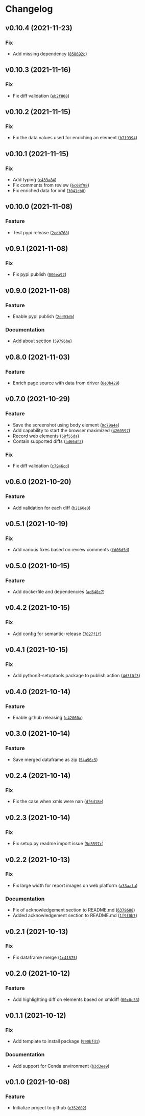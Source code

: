 # Changelog

<!--next-version-placeholder-->

## v0.10.4 (2021-11-23)
### Fix
* Add missing dependency ([`858692c`](https://github.com/F-Secure/change-analyzer/commit/858692c5dadf33243cb5bf67c6b656c472657a51))

## v0.10.3 (2021-11-16)
### Fix
* Fix diff validation ([`eb2f808`](https://github.com/F-Secure/change-analyzer/commit/eb2f808b5a33255695888dfb402101e4f0893ec7))

## v0.10.2 (2021-11-15)
### Fix
* Fix the data values used for enriching an element ([`b719394`](https://github.com/F-Secure/change-analyzer/commit/b719394bb921a403f80241f8373dfbd1a8a08d82))

## v0.10.1 (2021-11-15)
### Fix
* Add typing ([`c433a84`](https://github.com/F-Secure/change-analyzer/commit/c433a84a5da80d2b1ad2f56a7d16d609d81288af))
* Fix comments from review ([`6c68f98`](https://github.com/F-Secure/change-analyzer/commit/6c68f9806972ff0fdccdf7a458fc329dd72735d6))
* Fix enriched data for xml ([`3041cb0`](https://github.com/F-Secure/change-analyzer/commit/3041cb0f953162ced758c079180042b85aa50a27))

## v0.10.0 (2021-11-08)
### Feature
* Test pypi release ([`2edb768`](https://github.com/F-Secure/change-analyzer/commit/2edb7685ed457b753a2440567f87ab5f116b1eca))

## v0.9.1 (2021-11-08)
### Fix
* Fix pypi publish ([`006ea92`](https://github.com/F-Secure/change-analyzer/commit/006ea9262624ab51e3a2fad5185b1cd3d7283c2f))

## v0.9.0 (2021-11-08)
### Feature
* Enable pypi publish ([`2cd03db`](https://github.com/F-Secure/change-analyzer/commit/2cd03dbaa1f2addd79beaf3efd83c367e19dbfde))

### Documentation
* Add about section ([`59796be`](https://github.com/F-Secure/change-analyzer/commit/59796bee5738679316bbcb2db237af4a7f0e9054))

## v0.8.0 (2021-11-03)
### Feature
* Enrich page source with data from driver ([`8e0b429`](https://github.com/F-Secure/change-analyzer/commit/8e0b429b1687f280290d13e836899d4280e7b3a1))

## v0.7.0 (2021-10-29)
### Feature
* Save the screenshot using body element ([`0c79a4e`](https://github.com/F-Secure/change-analyzer/commit/0c79a4e3738036d47c3408350e55e5505f5e47dd))
* Add capability to start the browser maximized ([`4260597`](https://github.com/F-Secure/change-analyzer/commit/426059788537cc06df113457844d897e5c7f34e2))
* Record web elements ([`68f55da`](https://github.com/F-Secure/change-analyzer/commit/68f55da2c7d67f830f894359e1f9b456883ebfa8))
* Contain supported diffs ([`ad66df3`](https://github.com/F-Secure/change-analyzer/commit/ad66df335f30ed7b8056096d310aa8884ceb5f9a))

### Fix
* Fix diff validation ([`c7946cd`](https://github.com/F-Secure/change-analyzer/commit/c7946cd61dc50280c3db047b8f98556058d8cc59))

## v0.6.0 (2021-10-20)
### Feature
* Add validation for each diff ([`b2160e0`](https://github.com/F-Secure/change-analyzer/commit/b2160e09bf313ef4aa3569e24540c4ba82f59783))

## v0.5.1 (2021-10-19)
### Fix
* Add various fixes based on review comments ([`fd06d5d`](https://github.com/F-Secure/change-analyzer/commit/fd06d5d398508200036f9943c5a61d4b58460680))

## v0.5.0 (2021-10-15)
### Feature
* Add dockerfile and dependencies ([`ad640c7`](https://github.com/F-Secure/change-analyzer/commit/ad640c74d85f3b63a489888d8fe13d86b9d62499))

## v0.4.2 (2021-10-15)
### Fix
* Add config for semantic-release ([`7027f1f`](https://github.com/F-Secure/change-analyzer/commit/7027f1f7a4c77695fd5dfe75062c3ebb46ece78b))

## v0.4.1 (2021-10-15)
### Fix
* Add python3-setuptools package to publish action ([`4d3f0f3`](https://github.com/F-Secure/change-analyzer/commit/4d3f0f3af0aa73661251664bab5ab1bfdf42bbf1))

## v0.4.0 (2021-10-14)
### Feature
* Enable github releasing ([`c42060a`](https://github.com/F-Secure/change-analyzer/commit/c42060a3c1b5446240a64ba8b5f3cd96b9ee8319))

## v0.3.0 (2021-10-14)
### Feature
* Save merged dataframe as zip ([`54a96c5`](https://github.com/F-Secure/change-analyzer/commit/54a96c57c8eceb029315957be4adf8684cc2bc9d))

## v0.2.4 (2021-10-14)
### Fix
* Fix the case when xmls were nan ([`df6d18e`](https://github.com/F-Secure/change-analyzer/commit/df6d18e84410384f8cdda088df67e0c2c6b2bedb))

## v0.2.3 (2021-10-14)
### Fix
* Fix setup.py readme import issue ([`5d5597c`](https://github.com/F-Secure/change-analyzer/commit/5d5597c099d8729df7d84a779acfcce9eb2b5941))

## v0.2.2 (2021-10-13)
### Fix
* Fix large width for report images on web platform ([`a33aafa`](https://github.com/F-Secure/change-analyzer/commit/a33aafa09fa4bd027fbb663afb511c240e777172))

### Documentation
* Fix of acknowledgement section to README.md ([`6379688`](https://github.com/F-Secure/change-analyzer/commit/6379688ba3eec11239002559e7efd1db4ece7f16))
* Added acknowledgement section to README.md ([`1f9f0b7`](https://github.com/F-Secure/change-analyzer/commit/1f9f0b7959fe47f6b84c3d0b08e1f68833b1c332))

## v0.2.1 (2021-10-13)
### Fix
* Fix dataframe merge ([`1c41875`](https://github.com/F-Secure/change-analyzer/commit/1c41875e2fbf12b0ed78590c4e40a8732000e6cd))

## v0.2.0 (2021-10-12)
### Feature
* Add highlighting diff on elements based on xmldiff ([`00c0c53`](https://github.com/F-Secure/change-analyzer/commit/00c0c53a82662546f317e44c863bf4a8d58d80c9))

## v0.1.1 (2021-10-12)
### Fix
* Add template to install package ([`990bfd1`](https://github.com/F-Secure/change-analyzer/commit/990bfd1027a9fd36239b3495ef4408b2b99333f6))

### Documentation
* Add support for Conda environment ([`b3d3ee9`](https://github.com/F-Secure/change-analyzer/commit/b3d3ee952f13e20f6268f61e975c6c3c3318b065))

## v0.1.0 (2021-10-08)
### Feature
* Initialize project to github ([`e352602`](https://github.com/F-Secure/change-analyzer/commit/e3526023eceb7de77ef28b64afc13ca65b5feccb))
